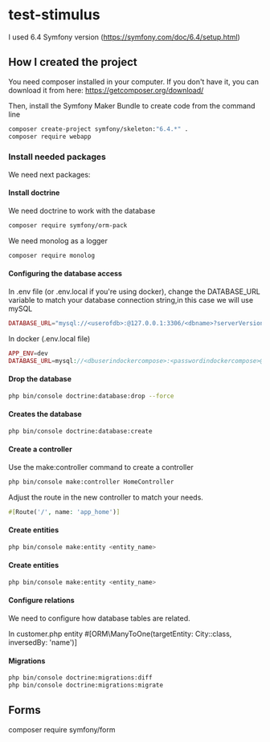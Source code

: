 # test-stimulus

I used 6.4 Symfony version (https://symfony.com/doc/6.4/setup.html)

## How I created the project

You need composer installed in your computer. If you don't have it, you can download it from here: https://getcomposer.org/download/

Then, install the Symfony Maker Bundle to create code from the command line

```bash
composer create-project symfony/skeleton:"6.4.*" .
composer require webapp
```

### Install needed packages

We need next packages:

#### Install doctrine

We need doctrine to work with the database

```bash
composer require symfony/orm-pack
```

We need monolog as a logger

```bash
composer require monolog
```

#### Configuring the database access

In .env file (or .env.local if you're using docker), change the DATABASE_URL variable to match your database connection string,in this case we will use mySQL

```php
DATABASE_URL="mysql://<userofdb>:@127.0.0.1:3306/<dbname>?serverVersion=8.0.32&charset=utf8mb4"
```

In docker (.env.local file)

```php
APP_ENV=dev
DATABASE_URL=mysql://<dbuserindockercompose>:<passwordindockercompose>@db:3306/<dbname>
```

#### Drop the database

```bash
php bin/console doctrine:database:drop --force
```

#### Creates the database

```bash
php bin/console doctrine:database:create
```

#### Create a controller

Use the make:controller command to create a controller

```bash
php bin/console make:controller HomeController
```

Adjust the route in the new controller to match your needs.

```php
#[Route('/', name: 'app_home')]
```

#### Create entities

```bash
php bin/console make:entity <entity_name>
```

#### Create entities

```bash
php bin/console make:entity <entity_name>
```

#### Configure relations

We need to configure how database tables are related.

In customer.php entity #[ORM\ManyToOne(targetEntity: City::class, inversedBy: 'name')]

#### Migrations

```bash
php bin/console doctrine:migrations:diff
php bin/console doctrine:migrations:migrate
```

## Forms

composer require symfony/form
